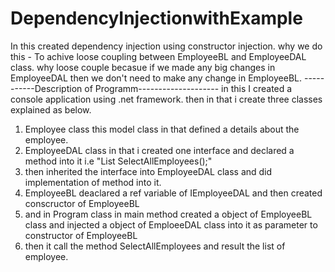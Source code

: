 # DependencyInjectionwithExample
In this created dependency injection using constructor injection.
why we do this - To achive loose coupling between EmployeeBL and EmployeeDAL class.
why loose couple becasue if we made any big changes in EmployeeDAL then we don't need to make any change in EmployeeBL.
-----------Description of Programm--------------------
in this I created a console application using .net framework.
then in that i create three classes explained as below.
1. Employee class this model class in that defined a details about the employee.
2. EmployeeDAL class in that i created one interface and declared a method into it i.e "List<Employee> SelectAllEmployees();"
3. then inherited the interface into EmployeeDAL class and did implementation of method into it.
4. EmployeeBL deaclared a ref variable of IEmployeeDAL and then created conscructor of EmployeeBL
5. and in Program class in main method created a object of EmployeeBL class and  injected a object of EmploeeDAL class into it as parameter to constructor of EmployeeBL
6. then it call the method SelectAllEmployees and result the list of employee.
